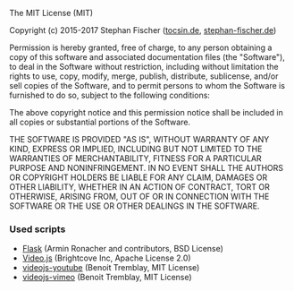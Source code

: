 The MIT License (MIT)

Copyright (c) 2015-2017 Stephan Fischer ([tocsin.de](https://tocsin.de), [stephan-fischer.de](https://stephan-fischer.de))

Permission is hereby granted, free of charge, to any person obtaining a copy of this software and associated documentation files (the "Software"), to deal in the Software without restriction, including without limitation the rights to use, copy, modify, merge, publish, distribute, sublicense, and/or sell copies of the Software, and to permit persons to whom the Software is furnished to do so, subject to the following conditions:

The above copyright notice and this permission notice shall be included in all copies or substantial portions of the Software.

THE SOFTWARE IS PROVIDED "AS IS", WITHOUT WARRANTY OF ANY KIND, EXPRESS OR IMPLIED, INCLUDING BUT NOT LIMITED TO THE WARRANTIES OF MERCHANTABILITY, FITNESS FOR A PARTICULAR PURPOSE AND NONINFRINGEMENT. IN NO EVENT SHALL THE AUTHORS OR COPYRIGHT HOLDERS BE LIABLE FOR ANY CLAIM, DAMAGES OR OTHER LIABILITY, WHETHER IN AN ACTION OF CONTRACT, TORT OR OTHERWISE, ARISING FROM, OUT OF OR IN CONNECTION WITH THE SOFTWARE OR THE USE OR OTHER DEALINGS IN THE SOFTWARE.


### Used scripts

* [Flask](https://github.com/pallets/flask) (Armin Ronacher and contributors, BSD License)
* [Video.js](https://github.com/videojs/video.js) (Brightcove Inc, Apache License 2.0)
* [videojs-youtube](https://github.com/videojs/videojs-youtube) (Benoit Tremblay, MIT License)
* [videojs-vimeo](https://github.com/videojs/videojs-vimeo) (Benoit Tremblay, MIT License)
